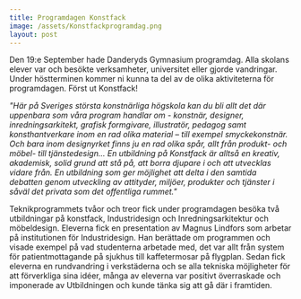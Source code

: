 ```yaml
---
title: Programdagen Konstfack
image: /assets/Konstfackprogramdag.png
layout: post
---
```


Den 19:e September hade Danderyds Gymnasium programdag. Alla skolans elever var och besökte verksamheter, universitet eller gjorde vandringar.
Under höstterminen kommer ni kunna ta del av de olika aktiviteterna för programdagen. Först ut Konstfack!

<i>"Här på Sveriges största konstnärliga högskola kan du bli allt det där uppenbara som våra program handlar om - konstnär, designer, inredningsarkitekt, grafisk formgivare, illustratör, pedagog samt konsthantverkare inom en rad olika material – till exempel smyckekonstnär. 
Och bara inom designyrket finns ju en rad olika spår, allt från produkt- och möbel- till tjänstedesign...
En utbildning på Konstfack är alltså en kreativ, akademisk, solid grund att stå på, att borra djupare i och att utvecklas vidare från. 
En utbildning som ger möjlighet att delta i den samtida debatten genom utveckling av attityder, miljöer, produkter och tjänster i såväl det privata som det offentliga rummet."</i>

Teknikprogrammets tvåor och treor fick under programdagen besöka två utbildningar på konstfack, Industridesign och Inredningsarkitektur och möbeldesign.
Eleverna fick en presentation av Magnus Lindfors som arbetar på institutionen för Industridesign. Han berättade om programmen och visade exempel på vad studenterna arbetade med, det var allt från system för patientmottagande på sjukhus till kaffetermosar på flygplan.
Sedan fick eleverna en rundvandring i verkstäderna och se alla tekniska möjligheter för att förverkliga sina idéer, många av eleverna var positivt överraskade och imponerade av Utbildningen och kunde tänka sig att gå där i framtiden. 

